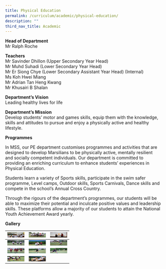```yaml
---
title: Physical Education
permalink: /curriculum/academic/physical-education/
description: ""
third_nav_title: Academic
---
```

**Head of Department**  
Mr Ralph Roche

**Teachers**  
Mr Savinder Dhillon (Upper Secondary Year Head) <br>
Mr Muhd Suhadi (Lower Secondary Year Head)  
Mr Er Siong Chye (Lower Secondary Assistant Year Head) (Internal) <br>
Ms Koh Hwei Miang  
Mr Adrian Tan Heng Kwang  
Mr Khusairi B Shalan

**Department’s Vision**  
Leading healthy lives for life

**Department’s Mission**  
Develop students’ motor and games skills, equip them with the knowledge, skills and attitudes to pursue and enjoy a physically active and healthy lifestyle.

**Programmes**

In MSS, our PE department customises programmes and activities that are designed to develop Marsilians to be physically active, mentally resilient and socially competent individuals. Our department is committed to providing an enriching curriculum to enhance students’ experiences in Physical Education.&nbsp;

Students learn a variety of Sports skills, participate in the swim safer programme, Level camps, Outdoor skills, Sports Carnivals, Dance skills and compete in the school’s Annual Cross Country.&nbsp;

Through the rigours of the department’s programmes, our students will be able to maximize their potential and inculcate positive values and leadership skills. These platforms allow a majority of our students to attain the National Youth Achievement Award yearly. &nbsp;

**Gallery**

<table>
<thead>
  <tr>
    <th><img src="/images/IMG_7173-768x512.jpeg" width="55" height="17"></th>
    <th><img src="/images/IMG_7288-768x512.jpeg" alt="Physical Education" width="55" height="17"></th>
    <th><img src="/images/IMG_7268-768x512.jpeg" alt="Physical Education" width="55" height="17"></th>
  </tr>
</thead>
<tbody>
  <tr>
    <td><img src="/images/IMG_7081-768x512.jpeg" alt="Physical Education" width="55" height="17"></td>
    <td><img src="/images/IMG_7228-768x512.jpeg" alt="Physical Education" width="55" height="17"></td>
    <td><img src="/images/IMG_7220-1-768x527.jpeg" alt="Physical Education" width="55" height="17"></td>
  </tr>
  <tr>
    <td><img src="/images/21-768x551.jpeg" alt="Physical Education" width="55" height="17"></td>
    <td><img src="/images/IMG_7199-768x512.jpeg" alt="Physical Education" width="55" height="17"></td>
    <td><img src="/images/IMG_7211-768x610.jpeg" alt="Physical Education" width="55" height="17"></td>
  </tr>
  <tr>
    <td><img src="/images/IMG_7226-768x490.jpeg" alt="Rakan Bahasa Museum Guide At ACM" width="55" height="17"></td>
		<td><img src="/images/IMG_7289-768x743.jpeg" alt="Physical Education" width="55" height="17"></td>
  </tr>
</tbody>
</table>